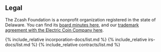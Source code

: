 <h2 id="legal">Legal</h2>

The Zcash Foundation is a nonprofit organization registered in the state of Delaware. You can find its [board minutes here](/about/board-minutes/), and our [trademark agreement with the Electric Coin Company here](https://www.zfnd.org/about/contracts/2019_ECC_ZFND_TM_agreement.pdf).

{% include_relative incorporation-docs/list.md %}
{% include_relative irs-docs/list.md %}
{% include_relative contracts/list.md %}
